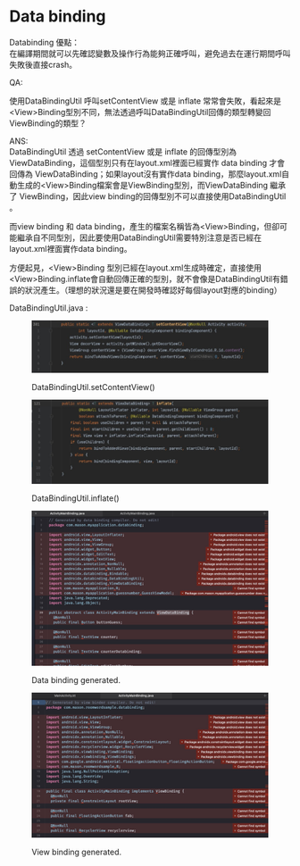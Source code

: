 # Data binding

Databinding 優點：\
在編譯期間就可以先確認變數及操作行為能夠正確呼叫，避免過去在運行期間呼叫失敗後直接crash。





QA:

使用DataBindingUtil 呼叫setContentView 或是 inflate 常常會失敗，看起來是\<View>Binding型別不同，無法透過呼叫DataBindingUtil回傳的類型轉變回ViewBinding的類型？

ANS:\
DataBindingUtil 透過 setContentView 或是 inflate 的回傳型別為 ViewDataBinding，這個型別只有在layout.xml裡面已經實作 data binding 才會回傳為 ViewDataBinding；如果layout沒有實作data binding，那麼layout.xml自動生成的\<View>Binding檔案會是ViewBinding型別，而ViewDataBinding 繼承了 ViewBinding，因此view binding的回傳型別不可以直接使用DataBindingUtil 。

而view binding 和 data binding，產生的檔案名稱皆為\<View>Binding，但卻可能繼承自不同型別，因此要使用DataBindingUtil需要特別注意是否已經在layout.xml裡面實作data binding。

方便起見，\<View>Binding 型別已經在layout.xml生成時確定，直接使用\<View>Binding.inflate會自動回傳正確的型別，就不會像是DataBindingUtil有錯誤的狀況產生。（理想的狀況還是要在開發時確認好每個layout對應的binding）



DataBindingUtil.java :

<figure><img src="../.gitbook/assets/CleanShot 2023-05-23 at 21.40.58.jpg" alt=""><figcaption><p>DataBindingUtil.setContentView()</p></figcaption></figure>

<figure><img src="../.gitbook/assets/CleanShot 2023-05-23 at 21.40.38.jpg" alt=""><figcaption><p>DataBindingUtil.inflate()</p></figcaption></figure>

<figure><img src="../.gitbook/assets/CleanShot 2023-05-23 at 17.32.08@2x (1).jpg" alt=""><figcaption><p>Data binding generated.</p></figcaption></figure>

<figure><img src="../.gitbook/assets/CleanShot 2023-05-23 at 17.31.49@2x (1).jpg" alt=""><figcaption><p>View binding generated.</p></figcaption></figure>

